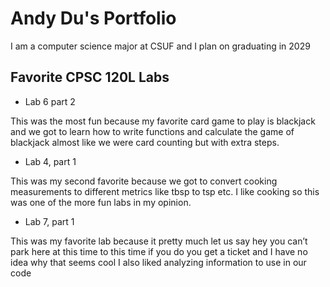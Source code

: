 
# Andy Du's Portfolio

I am a computer science major at CSUF and I plan on graduating in 2029

## Favorite CPSC 120L Labs

* Lab 6 part 2
  
This was the most fun because my favorite card game to play is blackjack and we got to learn how to write functions and calculate the game of blackjack almost like we were card counting but with extra steps.

* Lab 4, part 1
 
This was my second favorite because we got to convert cooking measurements to different metrics like tbsp to tsp etc. I like cooking so this was one of the more fun labs in my opinion.

* Lab 7, part 1
  
This was my favorite lab because it pretty much let us say hey you can’t park here at this time to this time if you do you get a ticket and I have no idea why that seems cool I also liked analyzing information to use in our code

